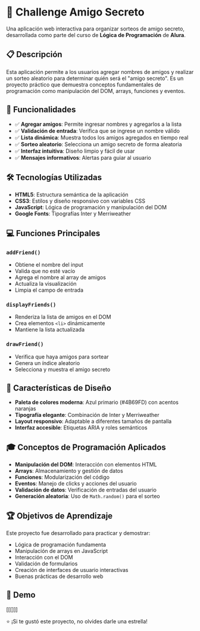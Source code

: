 # 🎁 Challenge Amigo Secreto

Una aplicación web interactiva para organizar sorteos de amigo secreto, desarrollada como parte del curso de **Lógica de Programación** de **Alura**.

## 📋 Descripción

Esta aplicación permite a los usuarios agregar nombres de amigos y realizar un sorteo aleatorio para determinar quién será el "amigo secreto". Es un proyecto práctico que demuestra conceptos fundamentales de programación como manipulación del DOM, arrays, funciones y eventos.

## 🚀 Funcionalidades

- ✅ **Agregar amigos**: Permite ingresar nombres y agregarlos a la lista
- ✅ **Validación de entrada**: Verifica que se ingrese un nombre válido
- ✅ **Lista dinámica**: Muestra todos los amigos agregados en tiempo real
- ✅ **Sorteo aleatorio**: Selecciona un amigo secreto de forma aleatoria
- ✅ **Interfaz intuitiva**: Diseño limpio y fácil de usar
- ✅ **Mensajes informativos**: Alertas para guiar al usuario

## 🛠️ Tecnologías Utilizadas

- **HTML5**: Estructura semántica de la aplicación
- **CSS3**: Estilos y diseño responsivo con variables CSS
- **JavaScript**: Lógica de programación y manipulación del DOM
- **Google Fonts**: Tipografías Inter y Merriweather

## 💻 Funciones Principales

### `addFriend()`

- Obtiene el nombre del input
- Valida que no esté vacío
- Agrega el nombre al array de amigos
- Actualiza la visualización
- Limpia el campo de entrada

### `displayFriends()`

- Renderiza la lista de amigos en el DOM
- Crea elementos `<li>` dinámicamente
- Mantiene la lista actualizada

### `drawFriend()`

- Verifica que haya amigos para sortear
- Genera un índice aleatorio
- Selecciona y muestra el amigo secreto

## 🎨 Características de Diseño

- **Paleta de colores moderna**: Azul primario (#4B69FD) con acentos naranjas
- **Tipografía elegante**: Combinación de Inter y Merriweather
- **Layout responsivo**: Adaptable a diferentes tamaños de pantalla
- **Interfaz accesible**: Etiquetas ARIA y roles semánticos

## 🎓 Conceptos de Programación Aplicados

- **Manipulación del DOM**: Interacción con elementos HTML
- **Arrays**: Almacenamiento y gestión de datos
- **Funciones**: Modularización del código
- **Eventos**: Manejo de clicks y acciones del usuario
- **Validación de datos**: Verificación de entradas del usuario
- **Generación aleatoria**: Uso de `Math.random()` para el sorteo

## 🏆 Objetivos de Aprendizaje

Este proyecto fue desarrollado para practicar y demostrar:

- Lógica de programación fundamenta
- Manipulación de arrays en JavaScript
- Interacción con el DOM
- Validación de formularios
- Creación de interfaces de usuario interactivas
- Buenas prácticas de desarrollo web

## 📱 Demo

[[[]]]

⭐ ¡Si te gustó este proyecto, no olvides darle una estrella!
